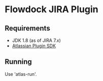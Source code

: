 # Flowdock JIRA Plugin

## Requirements

* JDK 1.8 (as of JIRA 7.x)
* [Atlassian Plugin SDK](http://confluence.atlassian.com/display/DEVNET/Developing+your+Plugin+using+the+Atlassian+Plugin+SDK)

## Running

Use 'atlas-run'.
